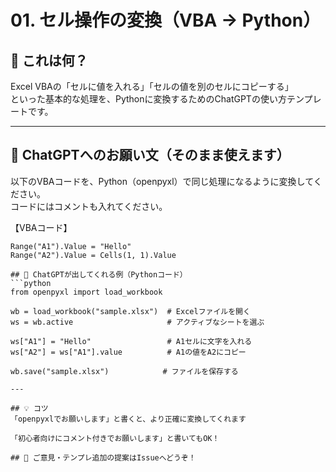 # 01. セル操作の変換（VBA → Python）

## 🎯 これは何？

Excel VBAの「セルに値を入れる」「セルの値を別のセルにコピーする」  
といった基本的な処理を、Pythonに変換するためのChatGPTの使い方テンプレートです。

---

## 🧾 ChatGPTへのお願い文（そのまま使えます）

以下のVBAコードを、Python（openpyxl）で同じ処理になるように変換してください。  
コードにはコメントも入れてください。

【VBAコード】
```vba
Range("A1").Value = "Hello"
Range("A2").Value = Cells(1, 1).Value

## 🧪 ChatGPTが出してくれる例（Pythonコード）
```python
from openpyxl import load_workbook

wb = load_workbook("sample.xlsx")  # Excelファイルを開く
ws = wb.active                     # アクティブなシートを選ぶ

ws["A1"] = "Hello"                 # A1セルに文字を入れる
ws["A2"] = ws["A1"].value          # A1の値をA2にコピー

wb.save("sample.xlsx")            # ファイルを保存する

---

## 💡 コツ
「openpyxlでお願いします」と書くと、より正確に変換してくれます

「初心者向けにコメント付きでお願いします」と書いてもOK！

## 📨 ご意見・テンプレ追加の提案はIssueへどうぞ！
